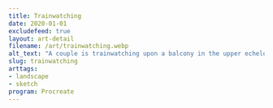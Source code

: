 ```yaml
---
title: Trainwatching
date: 2020-01-01
excludefeed: true
layout: art-detail
filename: /art/trainwatching.webp
alt_text: "A couple is trainwatching upon a balcony in the upper echelons of a town. The train is green with gold rooftops, and it's slowly inching it's way up higher."
slug: trainwatching
arttags:
- landscape
- sketch
program: Procreate
---
```

